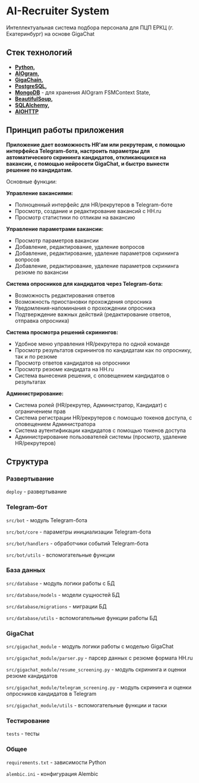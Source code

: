 # AI-Recruiter System

Интеллектуальная система подбора персонала для ПЦП ЕРКЦ (г. Екатеринбург) на основе GigaChat

## Стек технологий

- **[Python](https://www.python.org/doc/),**
- **[AIOgram](https://aiogram.dev/),** 
- **[GigaChain](https://github.com/ai-forever/gigachain),** 
- **[PostgreSQL](https://www.postgresql.org/),**
- **[MongoDB](https://www.mongodb.com/)** - для хранения AIOgram FSMContext State,
- **[BeautifulSoup](https://www.crummy.com/software/BeautifulSoup/bs4/doc/),**
- **[SQLAlchemy](https://docs.sqlalchemy.org/en/20/),**
- **[AIOHTTP](https://docs.aiohttp.org/en/stable/)**

## Принцип работы приложения

**Приложение дает возможность HR'ам или рекрутерам, с помощью интерфейса Telegram-бота, настроить параметры для автоматического скрининга кандидатов, откликающихся на вакансии, с помощью нейросети GigaChat, и быстро вынести решение по кандидатам.**

Основные функции:

**Управление вакансиями:**
- Полноценный интерфейс для HR/рекрутеров в Telegram-боте
- Просмотр, создание и редактирование вакансий с HH.ru
- Просмотр статистики по отликам на вакансию

**Управление параметрами вакансии:**
- Просмотр параметров вакансии
- Добавление, редактирование, удаление вопросов
- Добавление, редактирование, удаление параметров скрининга вопросов
- Добавление, редактирование, удаление параметров скрининга резюме по вакансии

**Система опросников для кандидатов через Telegram-бота:**
- Возможность редактирования ответов
- Возможность приостановки прохождения опросника
- Уведомления-напоминания о прохождении опросника
- Подтверждение важных действий (редактирование ответов, отправка опросника)

**Система просмотра решений скринингов:**
- Удобное меню управления HR/рекрутера по одной команде
- Просмотр результатов скринингов по кандидатам как по опроснику, так и по резюме
- Просмотр ответов кандидатов на опросники
- Просмотр резюме кандидата на HH.ru
- Система вынесения решения, с оповещением кандидатов о результатах 

**Администрирование:**
- Система ролей (HR/рекрутер, Администратор, Кандидат) с ограничением прав
- Система регистрации HR/рекрутеров с помощью токенов доступа, с оповещением Администратора
- Система аутентификации кандидатов с помощью токенов доступа
- Администрирование пользователей системы (просмотр, удаление HR/рекрутеров)

## Структура

### Развертывание

`deploy` - развертывание

### Telegram-бот

`src/bot` - модуль Telegram-бота

`src/bot/core` - параметры инициализации Telegram-бота

`src/bot/handlers` - обработчики событий Telegram-бота

`src/bot/utils` - вспомогательные функции

### База данных

`src/database` - модуль логики работы с БД

`src/database/models` - модели сущностей БД

`src/database/migrations` - миграции БД

`src/database/utils` - вспомогательные функции работы БД

### GigaChat

`src/gigachat_module` - модуль логики работы с моделью GigaChat

`src/gigachat_module/parser.py` - парсер данных с резюме формата HH.ru

`src/gigachat_module/resume_screening.py` - модуль скрининга и оценки резюме кандидатов

`src/gigachat_module/telegram_screening.py` - модуль скрининга и оценки опросников кандидатов в Telegram

`src/gigachat_module/utils` - вспомогательные функции и таски

### Тестирование

`tests` - тесты

### Общее

`requirements.txt` - зависимости Python

`alembic.ini` - конфигурация Alembic
